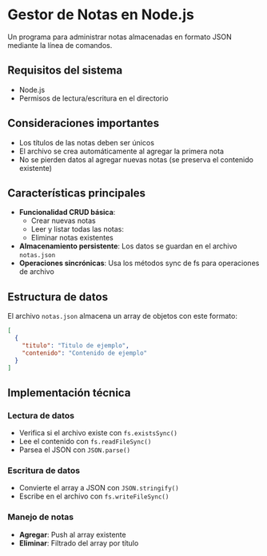 # Gestor de Notas en Node.js

Un programa para administrar notas almacenadas en formato JSON mediante la línea de comandos.

## Requisitos del sistema
- Node.js 
- Permisos de lectura/escritura en el directorio

## Consideraciones importantes
- Los títulos de las notas deben ser únicos
- El archivo se crea automáticamente al agregar la primera nota
- No se pierden datos al agregar nuevas notas (se preserva el contenido existente)


## Características principales

- **Funcionalidad CRUD básica**:
  - Crear nuevas notas
  - Leer y listar todas las notas: 
  - Eliminar notas existentes
- **Almacenamiento persistente**: Los datos se guardan en el archivo `notas.json`
- **Operaciones sincrónicas**: Usa los métodos sync de fs para operaciones de archivo

## Estructura de datos
El archivo `notas.json` almacena un array de objetos con este formato: 
```json
[
  {
    "titulo": "Titulo de ejemplo",
    "contenido": "Contenido de ejemplo"
  }
]
```

## Implementación técnica

### Lectura de datos
- Verifica si el archivo existe con `fs.existsSync()`
- Lee el contenido con `fs.readFileSync()`
- Parsea el JSON con `JSON.parse()`

### Escritura de datos
- Convierte el array a JSON con `JSON.stringify()`
- Escribe en el archivo con `fs.writeFileSync()`

### Manejo de notas
- **Agregar**: Push al array existente
- **Eliminar**: Filtrado del array por título



